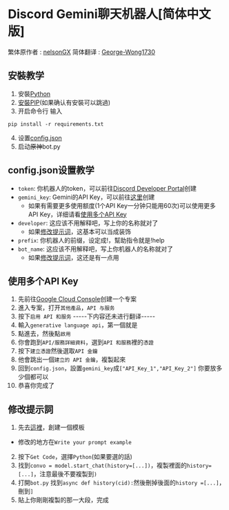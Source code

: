 # Discord Gemini聊天机器人[简体中文版]
繁体原作者 : [nelsonGX](https://github.com/nelsonGX/discord-gemini-ai)
简体翻译 : [George-Wong1730](https://github.com/George-Wong1730/discord-gemini-ai-ZH_CN/)

## 安裝教学
1. 安裝[Python](https://www.python.org/downloads/release/python-3121/)
2. [安裝PIP](https://bootstrap.pypa.io/get-pip.py)(如果确认有安裝可以跳過)
3. 开启命令行 输入
```
pip install -r requirements.txt
```
4. 设置[config.json](#configjson設置教學)
5. 启动~~原神~~bot.py

## config.json设置教学

* `token`: 你机器人的token，可以前往[Discord Developer Portal](https://discord.com/developers/applications)创建
* `gemini_key`: Gemini的API Key，可以前往[这里](https://makersuite.google.com/u/0/app/apikey)创建
  * 如果有需要更多使用额度(1个API Key一分钟只能用60次)可以使用更多API Key，详细请看[使用多个API Key](#使用多個api-key)
* `developer`: 这应该不用解释吧，写上你的名称就对了
  * 如果[修改提示词](#修改提示词)，这基本可以当成装饰
* `prefix`: 你机器人的前缀，设定成!，幫助指令就是!help
* `bot_name`: 这应该不用解释吧，写上你机器人的名称就对了
   * 如果[修改提示词](#修改提示词)，这还是有一点用
 

## 使用多个API Key
1. 先前往[Google Cloud Console](https://console.cloud.google.com)创建一个专案
2. 進入专案，打开`其他產品`，`API 与服务`
3. 按下`启用 API 和服务`
 -----下内容还未进行翻译-----
4. 輸入`generative language api`，第一個就是
5. 點進去，然後點`啟用`
6. 你會跑到`API/服務詳細資料`，選到`API 和服務`裡的`憑證`
7. 按下`建立憑證`然後選取`API 金鑰`
8. 他會跳出一個`建立的 API 金鑰`，複製起來
9. 回到`config.json`，設置`gemini_key`成`["API_Key_1","API_Key_2"]` 你要放多少個都可以
10. 恭喜你完成了

## 修改提示詞
1. 先去[這裡](https://makersuite.google.com/u/0/app/prompts/new_chat)，創建一個模板
  * 修改的地方在`Write your prompt example`
2. 按下`Get Code`，選擇`Python`(如果要選的話)
3. 找到`convo = model.start_chat(history=[...])`，複製裡面的`history=[...]`，注意最後不要複製到`)`
4. 打開`bot.py` 找到`async def history(cid):`然後刪掉後面的`history =[...]`，刪到`]`
5. 貼上你剛剛複製的那一大段，完成

